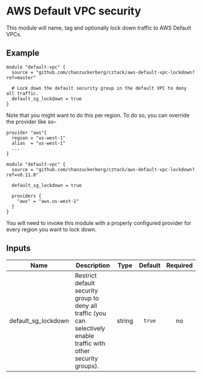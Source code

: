 # AWS Default VPC security

This module will name, tag and optionally lock down traffic to AWS Default VPCs.

## Example

```hcl
module "default-vpc" {
  source = "github.com/chanzuckerberg/cztack/aws-default-vpc-lockdown?ref=master"
  
  # Lock down the default security group in the default VPC to deny all traffic.
  default_sg_lockdown = true
}
```

Note that you might want to do this per region. To do so, you can override the provider like so–

```hcl
provider "aws"{
  region = "us-west-1"
  alias  = "us-west-1"
  ...
}

module "default-vpc" {
  source = "github.com/chanzuckerberg/cztack/aws-default-vpc-lockdown?ref=v0.11.0"

  default_sg_lockdown = true

  providers {
    "aws" = "aws.us-west-1"
  }
}
```

You will need to invoke this module with a properly configured provider for every region you want to lock down.

<!-- START -->

## Inputs

| Name | Description | Type | Default | Required |
|------|-------------|:----:|:-----:|:-----:|
| default_sg_lockdown | Restrict default security group to deny all traffic (you can selectively enable traffic with other security groups). | string | `true` | no |

<!-- END -->

